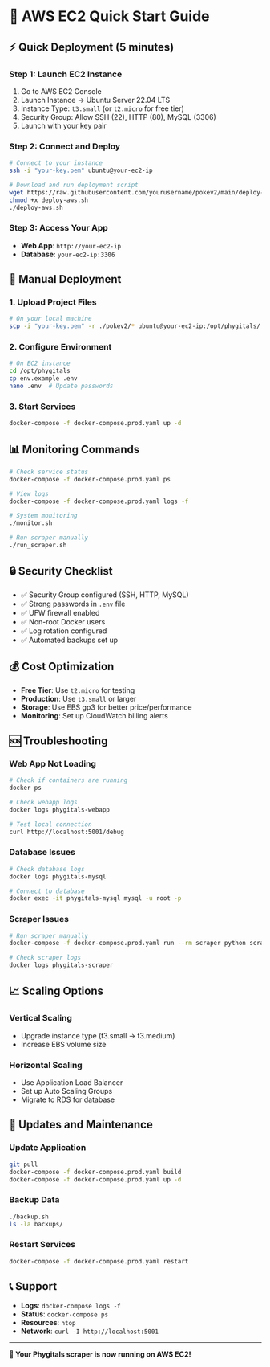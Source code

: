 # 🚀 AWS EC2 Quick Start Guide

## ⚡ **Quick Deployment (5 minutes)**

### **Step 1: Launch EC2 Instance**
1. Go to AWS EC2 Console
2. Launch Instance → Ubuntu Server 22.04 LTS
3. Instance Type: `t3.small` (or `t2.micro` for free tier)
4. Security Group: Allow SSH (22), HTTP (80), MySQL (3306)
5. Launch with your key pair

### **Step 2: Connect and Deploy**
```bash
# Connect to your instance
ssh -i "your-key.pem" ubuntu@your-ec2-ip

# Download and run deployment script
wget https://raw.githubusercontent.com/yourusername/pokev2/main/deploy-aws.sh
chmod +x deploy-aws.sh
./deploy-aws.sh
```

### **Step 3: Access Your App**
- **Web App**: `http://your-ec2-ip`
- **Database**: `your-ec2-ip:3306`

## 🔧 **Manual Deployment**

### **1. Upload Project Files**
```bash
# On your local machine
scp -i "your-key.pem" -r ./pokev2/* ubuntu@your-ec2-ip:/opt/phygitals/
```

### **2. Configure Environment**
```bash
# On EC2 instance
cd /opt/phygitals
cp env.example .env
nano .env  # Update passwords
```

### **3. Start Services**
```bash
docker-compose -f docker-compose.prod.yaml up -d
```

## 📊 **Monitoring Commands**

```bash
# Check service status
docker-compose -f docker-compose.prod.yaml ps

# View logs
docker-compose -f docker-compose.prod.yaml logs -f

# System monitoring
./monitor.sh

# Run scraper manually
./run_scraper.sh
```

## 🔒 **Security Checklist**

- ✅ Security Group configured (SSH, HTTP, MySQL)
- ✅ Strong passwords in `.env` file
- ✅ UFW firewall enabled
- ✅ Non-root Docker users
- ✅ Log rotation configured
- ✅ Automated backups set up

## 💰 **Cost Optimization**

- **Free Tier**: Use `t2.micro` for testing
- **Production**: Use `t3.small` or larger
- **Storage**: Use EBS gp3 for better price/performance
- **Monitoring**: Set up CloudWatch billing alerts

## 🆘 **Troubleshooting**

### **Web App Not Loading**
```bash
# Check if containers are running
docker ps

# Check webapp logs
docker logs phygitals-webapp

# Test local connection
curl http://localhost:5001/debug
```

### **Database Issues**
```bash
# Check database logs
docker logs phygitals-mysql

# Connect to database
docker exec -it phygitals-mysql mysql -u root -p
```

### **Scraper Issues**
```bash
# Run scraper manually
docker-compose -f docker-compose.prod.yaml run --rm scraper python scraper.py

# Check scraper logs
docker logs phygitals-scraper
```

## 📈 **Scaling Options**

### **Vertical Scaling**
- Upgrade instance type (t3.small → t3.medium)
- Increase EBS volume size

### **Horizontal Scaling**
- Use Application Load Balancer
- Set up Auto Scaling Groups
- Migrate to RDS for database

## 🔄 **Updates and Maintenance**

### **Update Application**
```bash
git pull
docker-compose -f docker-compose.prod.yaml build
docker-compose -f docker-compose.prod.yaml up -d
```

### **Backup Data**
```bash
./backup.sh
ls -la backups/
```

### **Restart Services**
```bash
docker-compose -f docker-compose.prod.yaml restart
```

## 📞 **Support**

- **Logs**: `docker-compose logs -f`
- **Status**: `docker-compose ps`
- **Resources**: `htop`
- **Network**: `curl -I http://localhost:5001`

---

**🎉 Your Phygitals scraper is now running on AWS EC2!**

